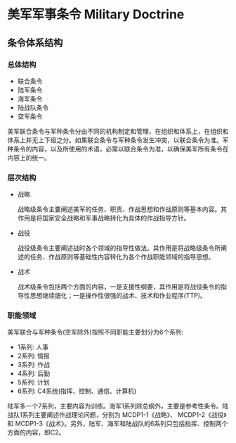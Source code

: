 # 美军军事条令 Military Doctrine

## 条令体系结构

### 总体结构

* 联合条令
* 陆军条令
* 海军条令
* 陆战队条令
* 空军条令

美军联合条令与军种条令分由不同的机构制定和管理，在组织和体系上，在组织和体系上并无上下级之分。如果联合条令与军种条令发生冲突，以联合条令为准。军种条令的内容，以及所使用的术语，必需以联合条令为准，以确保美军所有条令在内容上的统一。

### 层次结构

* 战略

  战略级条令主要阐述美军的任务、职责、作战思想和作战原则等基本内容。其作用是将国家安全战略和军事战略转化为具体的作战指导方针。
* 战役

  战役级条令主要阐述战时各个领域的指导性做法。其作用是将战略级条令所阐述的任务、作战原则等基础性内容转化为各个作战职能领域的指导思想。
* 战术

  战术级条令包括两个方面的内容，一是支援性纲要，其作用是将战役条令的指导性思想继续细化；一是操作性很强的战术、技术和作业程序(TTP)。

### 职能领域

美军联合与军种条令(空军除外)按照不同职能主要划分为6个系列:

* 1系列: 人事
* 2系列: 情报
* 3系列: 作战
* 4系列: 后勤
* 5系列: 计划
* 6系列: C4系统(指挥、控制、通信、计算机)

陆军多一个7系列，主要内容为训练。海军1系列除总纲外，主要是参考性条令。陆战队1系列主要阐述作战理论问题，分别为 MCDP1-1《战略》、 MCDP1-2《战役》和 MCDP1-3《战术》。另外，陆军、海军和陆战队的6系列只包括指挥、控制两个方面的内容，即C2。
